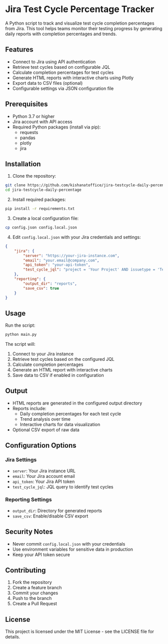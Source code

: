 # Jira Test Cycle Percentage Tracker

A Python script to track and visualize test cycle completion percentages from Jira. This tool helps teams monitor their testing progress by generating daily reports with completion percentages and trends.

## Features

- Connect to Jira using API authentication
- Retrieve test cycles based on configurable JQL
- Calculate completion percentages for test cycles
- Generate HTML reports with interactive charts using Plotly
- Export data to CSV files (optional)
- Configurable settings via JSON configuration file

## Prerequisites

- Python 3.7 or higher
- Jira account with API access
- Required Python packages (install via pip):
  - requests
  - pandas
  - plotly
  - jira

## Installation

1. Clone the repository:
```bash
git clone https://github.com/kishanatoffice/jira-testcycle-daily-percentage.git
cd jira-testcycle-daily-percentage
```

2. Install required packages:
```bash
pip install -r requirements.txt
```

3. Create a local configuration file:
```bash
cp config.json config.local.json
```

4. Edit `config.local.json` with your Jira credentials and settings:
```json
{
    "jira": {
        "server": "https://your-jira-instance.com",
        "email": "your.email@company.com",
        "api_token": "your-api-token",
        "test_cycle_jql": "project = 'Your Project' AND issuetype = 'Test Cycle'"
    },
    "reporting": {
        "output_dir": "reports",
        "save_csv": true
    }
}
```

## Usage

Run the script:
```bash
python main.py
```

The script will:
1. Connect to your Jira instance
2. Retrieve test cycles based on the configured JQL
3. Calculate completion percentages
4. Generate an HTML report with interactive charts
5. Save data to CSV if enabled in configuration

## Output

- HTML reports are generated in the configured output directory
- Reports include:
  - Daily completion percentages for each test cycle
  - Trend analysis over time
  - Interactive charts for data visualization
- Optional CSV export of raw data

## Configuration Options

### Jira Settings
- `server`: Your Jira instance URL
- `email`: Your Jira account email
- `api_token`: Your Jira API token
- `test_cycle_jql`: JQL query to identify test cycles

### Reporting Settings
- `output_dir`: Directory for generated reports
- `save_csv`: Enable/disable CSV export

## Security Notes

- Never commit `config.local.json` with your credentials
- Use environment variables for sensitive data in production
- Keep your API token secure

## Contributing

1. Fork the repository
2. Create a feature branch
3. Commit your changes
4. Push to the branch
5. Create a Pull Request

## License

This project is licensed under the MIT License - see the LICENSE file for details.